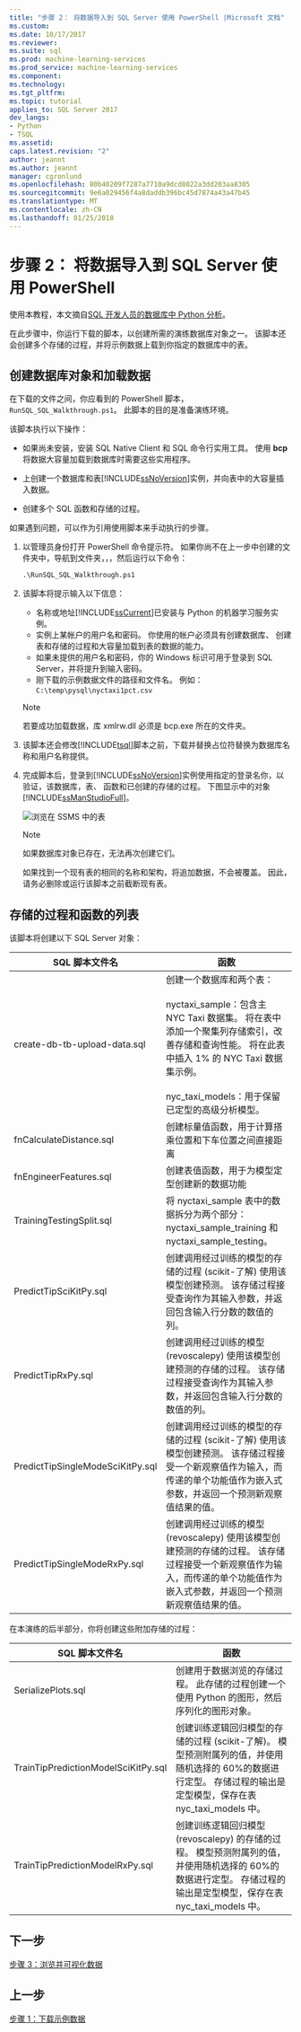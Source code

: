 ```yaml
---
title: "步骤 2： 将数据导入到 SQL Server 使用 PowerShell |Microsoft 文档"
ms.custom: 
ms.date: 10/17/2017
ms.reviewer: 
ms.suite: sql
ms.prod: machine-learning-services
ms.prod_service: machine-learning-services
ms.component: 
ms.technology: 
ms.tgt_pltfrm: 
ms.topic: tutorial
applies_to: SQL Server 2017
dev_langs:
- Python
- TSQL
ms.assetid: 
caps.latest.revision: "2"
author: jeannt
ms.author: jeannt
manager: cgronlund
ms.openlocfilehash: 80b40209f7287a7710a9dcd8022a3dd203aa8305
ms.sourcegitcommit: 9e6a029456f4a8daddb396bc45d7874a43a47b45
ms.translationtype: MT
ms.contentlocale: zh-CN
ms.lasthandoff: 01/25/2018
---
```

# <a name="step-2-import-data-to-sql-server-using-powershell"></a>步骤 2： 将数据导入到 SQL Server 使用 PowerShell

使用本教程，本文摘自[SQL 开发人员的数据库中 Python 分析](sqldev-in-database-python-for-sql-developers.md)。 

在此步骤中，你运行下载的脚本，以创建所需的演练数据库对象之一。 该脚本还会创建多个存储的过程，并将示例数据上载到你指定的数据库中的表。

## <a name="create-database-objects-and-load-data"></a>创建数据库对象和加载数据

在下载的文件之间，你应看到的 PowerShell 脚本， `RunSQL_SQL_Walkthrough.ps1`。 此脚本的目的是准备演练环境。

该脚本执行以下操作：

- 如果尚未安装，安装 SQL Native Client 和 SQL 命令行实用工具。 使用 **bcp**将数据大容量加载到数据库时需要这些实用程序。

- 上创建一个数据库和表[!INCLUDE[ssNoVersion](../../includes/ssnoversion-md.md)]实例，并向表中的大容量插入数据。

- 创建多个 SQL 函数和存储的过程。

如果遇到问题，可以作为引用使用脚本来手动执行的步骤。

1. 以管理员身份打开 PowerShell 命令提示符。 如果你尚不在上一步中创建的文件夹中，导航到文件夹，，，然后运行以下命令：
  
    ```ps
    .\RunSQL_SQL_Walkthrough.ps1
    ```

2. 该脚本将提示输入以下信息：

    - 名称或地址[!INCLUDE[ssCurrent](../../includes/sscurrent-md.md)]已安装与 Python 的机器学习服务实例。
    - 实例上某帐户的用户名和密码。 你使用的帐户必须具有创建数据库、 创建表和存储的过程和大容量加载到表的数据的能力。 
    - 如果未提供的用户名和密码，你的 Windows 标识可用于登录到 SQL Server，并将提升到输入密码。
    - 刚下载的示例数据文件的路径和文件名。 例如： `C:\temp\pysql\nyctaxi1pct.csv`

    > [!NOTE]
    > 若要成功加载数据，库 xmlrw.dll 必须是 bcp.exe 所在的文件夹。

3. 该脚本还会修改[!INCLUDE[tsql](../../includes/tsql-md.md)]脚本之前，下载并替换占位符替换为数据库名称和用户名称提供。
  
4. 完成脚本后，登录到[!INCLUDE[ssNoVersion](../../includes/ssnoversion-md.md)]实例使用指定的登录名你，以验证，该数据库，表、 函数和已创建的存储的过程。 下图显示中的对象[!INCLUDE[ssManStudioFull](../../includes/ssmanstudiofull-md.md)]。

    ![浏览在 SSMS 中的表](media/sqldev-python-browsetables1.png "在 SSMS 中查看表")

    > [!NOTE]
    > 如果数据库对象已存在，无法再次创建它们。
    > 
    > 如果找到一个现有表的相同的名称和架构，将追加数据，不会被覆盖。 因此，请务必删除或运行该脚本之前截断现有表。

## <a name="list-of-stored-procedures-and-functions"></a>存储的过程和函数的列表

该脚本将创建以下 SQL Server 对象：

|**SQL 脚本文件名**|**函数**|
|------|------|
|create-db-tb-upload-data.sql|创建一个数据库和两个表：<br /><br />nyctaxi_sample：包含主 NYC Taxi 数据集。 将在表中添加一个聚集列存储索引，改善存储和查询性能。 将在此表中插入 1% 的 NYC Taxi 数据集示例。<br /><br />nyc_taxi_models：用于保留已定型的高级分析模型。|
|fnCalculateDistance.sql|创建标量值函数，用于计算搭乘位置和下车位置之间直接距离|
|fnEngineerFeatures.sql|创建表值函数，用于为模型定型创建新的数据功能|
|TrainingTestingSplit.sql|将 nyctaxi_sample 表中的数据拆分为两个部分： nyctaxi_sample_training 和 nyctaxi_sample_testing。|
|PredictTipSciKitPy.sql|创建调用经过训练的模型的存储的过程 (scikit-了解) 使用该模型创建预测。 该存储过程接受查询作为其输入参数，并返回包含输入行分数的数值的列。|
|PredictTipRxPy.sql|创建调用经过训练的模型 (revoscalepy) 使用该模型创建预测的存储的过程。 该存储过程接受查询作为其输入参数，并返回包含输入行分数的数值的列。|
|PredictTipSingleModeSciKitPy.sql|创建调用经过训练的模型的存储的过程 (scikit-了解) 使用该模型创建预测。 该存储过程接受一个新观察值作为输入，而传递的单个功能值作为嵌入式参数，并返回一个预测新观察值结果的值。|
|PredictTipSingleModeRxPy.sql|创建调用经过训练的模型 (revoscalepy) 使用该模型创建预测的存储的过程。 该存储过程接受一个新观察值作为输入，而传递的单个功能值作为嵌入式参数，并返回一个预测新观察值结果的值。|

在本演练的后半部分，你将创建这些附加存储的过程：
    
|**SQL 脚本文件名**|**函数**|
|------|------|
|SerializePlots.sql|创建用于数据浏览的存储过程。 此存储的过程创建一个使用 Python 的图形，然后序列化的图形对象。|
|TrainTipPredictionModelSciKitPy.sql|创建训练逻辑回归模型的存储的过程 (scikit-了解)。 模型预测附属列的值，并使用随机选择的 60%的数据进行定型。 存储过程的输出是定型模型，保存在表 nyc_taxi_models 中。|
|TrainTipPredictionModelRxPy.sql|创建训练逻辑回归模型 (revoscalepy) 的存储的过程。 模型预测附属列的值，并使用随机选择的 60%的数据进行定型。 存储过程的输出是定型模型，保存在表 nyc_taxi_models 中。|

## <a name="next-step"></a>下一步

[步骤 3：浏览并可视化数据](sqldev-py3-explore-and-visualize-the-data.md)

## <a name="previous-step"></a>上一步

[步骤 1：下载示例数据](sqldev-py1-download-the-sample-data.md)

